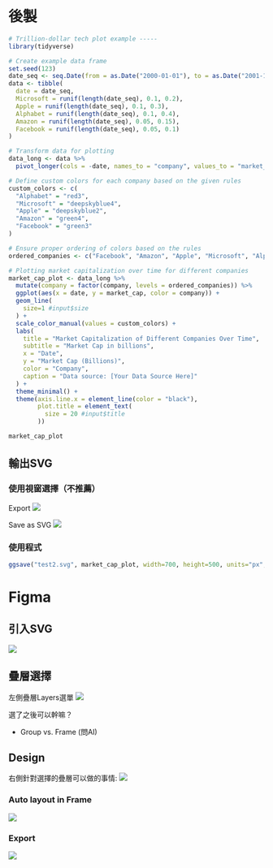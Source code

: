 # 後製

```r
# Trillion-dollar tech plot example -----
library(tidyverse)

# Create example data frame
set.seed(123)
date_seq <- seq.Date(from = as.Date("2000-01-01"), to = as.Date("2001-12-01"), by = "month")
data <- tibble(
  date = date_seq,
  Microsoft = runif(length(date_seq), 0.1, 0.2),
  Apple = runif(length(date_seq), 0.1, 0.3),
  Alphabet = runif(length(date_seq), 0.1, 0.4),
  Amazon = runif(length(date_seq), 0.05, 0.15),
  Facebook = runif(length(date_seq), 0.05, 0.1)
)

# Transform data for plotting
data_long <- data %>%
  pivot_longer(cols = -date, names_to = "company", values_to = "market_cap")

# Define custom colors for each company based on the given rules
custom_colors <- c(
  "Alphabet" = "red3",
  "Microsoft" = "deepskyblue4",
  "Apple" = "deepskyblue2",
  "Amazon" = "green4",
  "Facebook" = "green3"
)

# Ensure proper ordering of colors based on the rules
ordered_companies <- c("Facebook", "Amazon", "Apple", "Microsoft", "Alphabet")

# Plotting market capitalization over time for different companies
market_cap_plot <- data_long %>%
  mutate(company = factor(company, levels = ordered_companies)) %>%
  ggplot(aes(x = date, y = market_cap, color = company)) +
  geom_line(
    size=1 #input$size
  ) +
  scale_color_manual(values = custom_colors) +
  labs(
    title = "Market Capitalization of Different Companies Over Time",
    subtitle = "Market Cap in billions",
    x = "Date",
    y = "Market Cap (Billions)",
    color = "Company",
    caption = "Data source: [Your Data Source Here]"
  ) +
  theme_minimal() +
  theme(axis.line.x = element_line(color = "black"),
        plot.title = element_text(
          size = 20 #input$title
        ))

market_cap_plot
```

## 輸出SVG

### 使用視窗選擇（不推薦）

Export
![](../img/2024-05-28-12-56-20.png)

Save as SVG
![](../img/2024-05-28-12-58-17.png)

### 使用程式

```r
ggsave("test2.svg", market_cap_plot, width=700, height=500, units="px", dpi="screen", device=svg)
```

# Figma

## 引入SVG 

![](../img/2024-05-28-13-01-28.png)

## 疊層選擇

左側疊層Layers選單
![](../img/2024-05-28-12-37-36.png)

選了之後可以幹嘛？

  - Group vs. Frame (問AI)

## Design 

右側針對選擇的疊層可以做的事情: 
![](../img/2024-05-28-12-45-43.png)

### Auto layout in Frame

![](../img/2024-05-28-12-50-28.png)

### Export

![](../img/2024-05-28-12-51-03.png)
